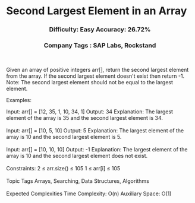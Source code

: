 <h1>Second Largest Element in an Array</h1>
<h3 align="center">Difficulty: Easy    Accuracy: 26.72%</h3>
<h3 align="center">Company Tags : SAP Labs, Rockstand</h3>
<br>
<p>Given an array of positive integers arr[], return the second largest element from the array. If the second largest element doesn't exist then return -1.
<br>Note: The second largest element should not be equal to the largest element.</p>

Examples:

Input: arr[] = [12, 35, 1, 10, 34, 1]
Output: 34
Explanation: The largest element of the array is 35 and the second largest element is 34.
<br><br>
Input: arr[] = [10, 5, 10]
Output: 5
Explanation: The largest element of the array is 10 and the second largest element is 5.
<br><br>
Input: arr[] = [10, 10, 10]
Output: -1
Explanation: The largest element of the array is 10 and the second largest element does not exist.
<br><br>
Constraints:
2 ≤ arr.size() ≤ 105
1 ≤ arr[i] ≤ 105
<br><br>
Topic Tags
Arrays, Searching, Data Structures, Algorithms
<br><br>
Expected Complexities
Time Complexity: O(n)
Auxiliary Space: O(1)